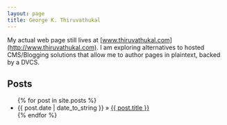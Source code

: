 ```yaml
---
layout: page
title: George K. Thiruvathukal
---
```


My actual web page still lives at [www.thiruvathukal.com](http://www.thiruvathukal.com). I am exploring alternatives to hosted CMS/Blogging solutions that
allow me to author pages in plaintext, backed by a DVCS.

## Posts

<ul class="posts">
  {% for post in site.posts %}
    <li><span>{{ post.date | date_to_string }}</span> &raquo; <a href="{{ post.url }}">{{ post.title }}</a></li>
  {% endfor %}
</ul>


